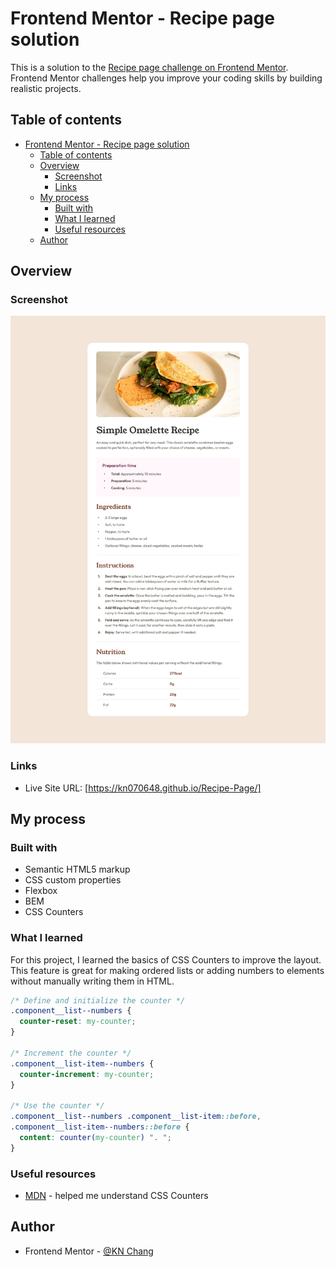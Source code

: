 # Frontend Mentor - Recipe page solution

This is a solution to the [Recipe page challenge on Frontend Mentor](https://www.frontendmentor.io/challenges/recipe-page-KiTsR8QQKm). Frontend Mentor challenges help you improve your coding skills by building realistic projects.

## Table of contents

- [Frontend Mentor - Recipe page solution](#frontend-mentor---recipe-page-solution)
  - [Table of contents](#table-of-contents)
  - [Overview](#overview)
    - [Screenshot](#screenshot)
    - [Links](#links)
  - [My process](#my-process)
    - [Built with](#built-with)
    - [What I learned](#what-i-learned)
    - [Useful resources](#useful-resources)
  - [Author](#author)

## Overview

### Screenshot

![](./design/desktop-design.jpg)

### Links

- Live Site URL: [https://kn070648.github.io/Recipe-Page/]

## My process

### Built with

- Semantic HTML5 markup
- CSS custom properties
- Flexbox
- BEM
- CSS Counters

### What I learned

For this project, I learned the basics of CSS Counters to improve the layout.
This feature is great for making ordered lists or adding numbers to elements without manually writing them in HTML.

```css
/* Define and initialize the counter */
.component__list--numbers {
  counter-reset: my-counter;
}

/* Increment the counter */
.component__list-item--numbers {
  counter-increment: my-counter;
}

/* Use the counter */
.component__list--numbers .component__list-item::before,
.component__list-item--numbers::before {
  content: counter(my-counter) ". ";
}
```

### Useful resources

- [MDN](https://www.w3schools.com/css/css_counters.asp) - helped me understand CSS Counters

## Author

- Frontend Mentor - [@KN Chang](https://www.frontendmentor.io/profile/KNchang)
